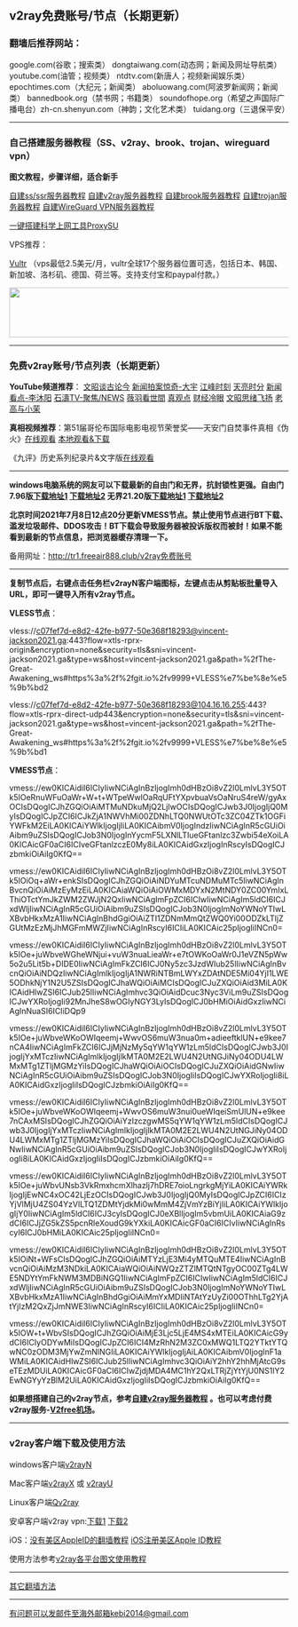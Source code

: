 ## v2ray免费账号/节点（长期更新）

### 翻墙后推荐网站：

google.com(谷歌；搜索类） dongtaiwang.com(动态网；新闻及网址导航类）  youtube.com(油管；视频类）  ntdtv.com(新唐人；视频新闻娱乐类）    epochtimes.com（大纪元；新闻类）  aboluowang.com(阿波罗新闻网；新闻类） bannedbook.org（禁书网；书籍类）   soundofhope.org（希望之声国际广播电台）zh-cn.shenyun.com（神韵；文化艺术类）
 tuidang.org（三退保平安）
  

***

### 自己搭建服务器教程（SS、v2ray、brook、trojan、wireguard vpn） 

**图文教程，步骤详细，适合新手**

[自建ss/ssr服务器教程](https://github.com/Alvin9999/new-pac/wiki/%E8%87%AA%E5%BB%BAss%E6%9C%8D%E5%8A%A1%E5%99%A8%E6%95%99%E7%A8%8B) 
[自建v2ray服务器教程](https://github.com/Alvin9999/new-pac/wiki/%E8%87%AA%E5%BB%BAv2ray%E6%9C%8D%E5%8A%A1%E5%99%A8%E6%95%99%E7%A8%8B) 
[自建brook服务器教程](https://github.com/Alvin9999/new-pac/wiki/%E8%87%AA%E5%BB%BAbrook%E6%9C%8D%E5%8A%A1%E5%99%A8%E6%95%99%E7%A8%8B) 
[自建trojan服务器教程](https://github.com/Alvin9999/new-pac/wiki/%E8%87%AA%E5%BB%BAtrojan%E6%9C%8D%E5%8A%A1%E5%99%A8%E6%95%99%E7%A8%8B) 
[自建WireGuard VPN服务器教程](https://github.com/Alvin9999/new-pac/wiki/%E8%87%AA%E5%BB%BAWireGuard-VPN%E6%9C%8D%E5%8A%A1%E5%99%A8%E6%95%99%E7%A8%8B) 

[一键搭建科学上网工具ProxySU](https://github.com/Alvin9999/new-pac/wiki/%E4%B8%80%E9%94%AE%E6%90%AD%E5%BB%BA%E7%A7%91%E5%AD%A6%E4%B8%8A%E7%BD%91%E5%B7%A5%E5%85%B7ProxySU) 

VPS推荐：

[Vultr](https://www.vultr.com/?ref=7048874) （vps最低2.5美元/月，vultr全球17个服务器位置可选，包括日本、韩国、新加坡、洛杉矶、德国、荷兰等。支持支付宝和paypal付款。）

<a href="https://www.vultr.com/?ref=7048874"><img src="https://www.vultr.com/media/banners/banner_728x90.png" width="728" height="90"></a>

***

### 免费v2ray账号/节点列表（长期更新）

**YouTube频道推荐**： [文昭谈古论今](https://www.youtube.com/channel/UCtAIPjABiQD3qjlEl1T5VpA/featured) [新闻拍案惊奇-大宇](https://www.youtube.com/user/NTDEducation/videos)   [江峰时刻](https://www.youtube.com/channel/UCa6ERCDt3GzkvLye32ar89w/videos)   [天亮时分](https://www.youtube.com/channel/UCjvjNeHndz4PGs9JXhzdHqw/videos)  [新闻看点-李沐阳](https://www.youtube.com/channel/UCPMqbkR35zZV1ysWGXJPW-w/videos) [石濤TV-聚焦/NEWS](https://www.youtube.com/channel/UC6zxZTv5ZbMmEg5GqBmXAUQ/videos)   [薇羽看世間](https://www.youtube.com/c/%E8%96%87%E7%BE%BD%E7%9C%8B%E4%B8%96%E9%96%93/videos)   [真观点](https://www.youtube.com/c/%E7%9C%9F%E8%A7%82%E7%82%B9voices/videos)  [财经冷眼](https://www.youtube.com/c/%E8%B4%A2%E7%BB%8F%E5%86%B7%E7%9C%BC/videos) [文昭思绪飞扬](https://www.youtube.com/channel/UCTu_hTaVf3DJMpMIyOAq2Ew/videos) [老高与小茉](https://www.youtube.com/channel/UCMUnInmOkrWN4gof9KlhNmQ/videos) 

**真相视频推荐**：第51届哥伦布国际电影电视节荣誉奖——天安门自焚事件真相《伪火》[在线观看](http://cn.ntdtv.com/gb/2014/01/07/a24016.html) [本地观看&下载](http://video1.freeair777.club/%E4%BC%AA%E7%81%AB.mp4) 

《九评》历史系列纪录片&文字版[在线观看](https://www.tuidang.org/9ping/)

***

**windows电脑系统的网友可以下载最新的自由门和无界，抗封锁性更强。自由门7.96版[下载地址1](https://tr101.free4444.xyz/fg796p.zip) [下载地址2](https://tr71.free4444.xyz/fg796p.zip) 无界21.20版[下载地址1](https://tr101.free4444.xyz/2120/u.zip) [下载地址2](https://tr71.free4444.xyz/2120/u.zip)**

**北京时间2021年7月8日12点20分更新VMESS节点。禁止使用节点进行BT下载、滥发垃圾邮件、DDOS攻击！BT下载会导致服务器被投诉版权而被封！如果不能看到最新的节点信息，把浏览器缓存清理一下。**


备用网址：http://tr1.freeair888.club/v2ray免费账号 

***

**复制节点后，右键点击任务栏v2rayN客户端图标，左键点击从剪贴板批量导入URL，即可一键导入所有v2ray节点。**

**VLESS节点**：

vless://c07fef7d-e8d2-42fe-b977-50e368f18293@vincent-jackson2021.ga:443?flow=xtls-rprx-origin&encryption=none&security=tls&sni=vincent-jackson2021.ga&type=ws&host=vincent-jackson2021.ga&path=%2fThe-Great-Awakening_ws#https%3a%2f%2fgit.io%2fv9999+VLESS%e7%be%8e%e5%9b%bd2

vless://c07fef7d-e8d2-42fe-b977-50e368f18293@104.16.16.255:443?flow=xtls-rprx-direct-udp443&encryption=none&security=tls&sni=vincent-jackson2021.ga&type=ws&host=vincent-jackson2021.ga&path=%2fThe-Great-Awakening_ws#https%3a%2f%2fgit.io%2fv9999+VLESS%e7%be%8e%e5%9b%bd1

**VMESS节点**：

vmess://ew0KICAidiI6ICIyIiwNCiAgInBzIjogImh0dHBzOi8vZ2l0LmlvL3Y5OTk5IOeRnuWFuOaWr+W+t+WTpeWwlOaRqUFtYXpvbuaVsOaNruS4reW/gyAxOCIsDQogICJhZGQiOiAiMTMuNDkuMjQ2LjIwOCIsDQogICJwb3J0IjogIjQ0MyIsDQogICJpZCI6ICJkZjA1NWVhMi00ZDNhLTQ0NWUtOTc3ZC04ZTk1OGFiYWFkM2EiLA0KICAiYWlkIjogIjIiLA0KICAibmV0IjogIndzIiwNCiAgInR5cGUiOiAibm9uZSIsDQogICJob3N0IjogInYycmF5LXNlLTIueGFtanlzc3Zwbi54eXoiLA0KICAicGF0aCI6ICIveGFtanlzczE0My8iLA0KICAidGxzIjogInRscyIsDQogICJzbmkiOiAiIg0KfQ==

vmess://ew0KICAidiI6ICIyIiwNCiAgInBzIjogImh0dHBzOi8vZ2l0LmlvL3Y5OTk5IOiOq+aWr+enkSIsDQogICJhZGQiOiAiNDYuMTcuNDMuMTc5IiwNCiAgInBvcnQiOiAiMzEyMzEiLA0KICAiaWQiOiAiOWMxMDYxN2MtNDY0ZC00YmIxLThiOTctYmJkZWM2ZWJjN2QxIiwNCiAgImFpZCI6ICIwIiwNCiAgIm5ldCI6ICJxdWljIiwNCiAgInR5cGUiOiAibm9uZSIsDQogICJob3N0IjogImNoYWNoYTIwLXBvbHkxMzA1IiwNCiAgInBhdGgiOiAiZTI1ZDNmMmQtZWQ0Yi00ODZkLTljZGUtMzEzMjJhMGFmMWZjIiwNCiAgInRscyI6ICIiLA0KICAic25pIjogIiINCn0=

vmess://ew0KICAidiI6ICIyIiwNCiAgInBzIjogImh0dHBzOi8vZ2l0LmlvL3Y5OTk5IOe+juWbveWGheWNjui+vuW3nuaLieaWr+e7tOWKoOaWr0J1eVZN5pWw5o2u5Lit5b+DIDE0IiwNCiAgImFkZCI6ICJ0Ny5zc3JzdWIub25lIiwNCiAgInBvcnQiOiAiNDQzIiwNCiAgImlkIjogIjA1NWRiNTBmLWYxZDAtNDE5Mi04YjI1LWE5ODhkNjY1N2U5ZSIsDQogICJhaWQiOiAiMCIsDQogICJuZXQiOiAid3MiLA0KICAidHlwZSI6ICJub25lIiwNCiAgImhvc3QiOiAidDcuc3Nyc3ViLm9uZSIsDQogICJwYXRoIjogIi92MnJheS8wOGIyNGY3LyIsDQogICJ0bHMiOiAidGxzIiwNCiAgInNuaSI6ICIiDQp9

vmess://ew0KICAidiI6ICIyIiwNCiAgInBzIjogImh0dHBzOi8vZ2l0LmlvL3Y5OTk5IOe+juWbveWKoOWIqeemj+WwvOS6muW3nua0m+adieeftklUN+e9kee7nCA4IiwNCiAgImFkZCI6ICJjMjNzMy5qYW1qYW1zLm5ldCIsDQogICJwb3J0IjogIjYxMTczIiwNCiAgImlkIjogIjlkMTA0M2E2LWU4N2UtNGJiNy04ODU4LWMxMTg1ZTljMGMzYiIsDQogICJhaWQiOiAiOCIsDQogICJuZXQiOiAidGNwIiwNCiAgInR5cGUiOiAibm9uZSIsDQogICJob3N0IjogIiIsDQogICJwYXRoIjogIi8iLA0KICAidGxzIjogIiIsDQogICJzbmkiOiAiIg0KfQ==

vmess://ew0KICAidiI6ICIyIiwNCiAgInBzIjogImh0dHBzOi8vZ2l0LmlvL3Y5OTk5IOe+juWbveWKoOWIqeemj+WwvOS6muW3nui0ueWIqeiSmUlUN+e9kee7nCAxMSIsDQogICJhZGQiOiAiYzIzczgwMS5qYW1qYW1zLm5ldCIsDQogICJwb3J0IjogIjYxMTczIiwNCiAgImlkIjogIjlkMTA0M2E2LWU4N2UtNGJiNy04ODU4LWMxMTg1ZTljMGMzYiIsDQogICJhaWQiOiAiOCIsDQogICJuZXQiOiAidGNwIiwNCiAgInR5cGUiOiAibm9uZSIsDQogICJob3N0IjogIiIsDQogICJwYXRoIjogIi8iLA0KICAidGxzIjogIiIsDQogICJzbmkiOiAiIg0KfQ==

vmess://ew0KICAidiI6ICIyIiwNCiAgInBzIjogImh0dHBzOi8vZ2l0LmlvL3Y5OTk5IOe+juWbvUNsb3VkRmxhcmXlhazlj7hDRE7oioLngrkgMjYiLA0KICAiYWRkIjogIjEwNC4xOC42LjEzOCIsDQogICJwb3J0IjogIjQ0MyIsDQogICJpZCI6ICIzYjVlMjU4ZS04YzVlLTQ1ZDMtYjdkMi0wMmM4ZjVmYzBiYjIiLA0KICAiYWlkIjogIjY0IiwNCiAgIm5ldCI6ICJ3cyIsDQogICJ0eXBlIjogIm5vbmUiLA0KICAiaG9zdCI6ICJjZG5kZS5pcnRleXoudG9kYXkiLA0KICAicGF0aCI6ICIvIiwNCiAgInRscyI6ICJ0bHMiLA0KICAic25pIjogIiINCn0=

vmess://ew0KICAidiI6ICIyIiwNCiAgInBzIjogImh0dHBzOi8vZ2l0LmlvL3Y5OTk5IOiNt+WFsCIsDQogICJhZGQiOiAiMTYzLjE3Mi4yMTQuMTE4IiwNCiAgInBvcnQiOiAiMzM3NDkiLA0KICAiaWQiOiAiNWQzZTZlMTQtNTgyOC00ZTg4LWE5NDYtYmFkNWM3MDBiNGQ1IiwNCiAgImFpZCI6ICIwIiwNCiAgIm5ldCI6ICJxdWljIiwNCiAgInR5cGUiOiAibm9uZSIsDQogICJob3N0IjogImNoYWNoYTIwLXBvbHkxMzA1IiwNCiAgInBhdGgiOiAiMmYxMDliNTAtYzUyZi00OThhLTg2YjAtYjIzM2QxZjJmNWE3IiwNCiAgInRscyI6ICIiLA0KICAic25pIjogIiINCn0=

vmess://ew0KICAidiI6ICIyIiwNCiAgInBzIjogImh0dHBzOi8vZ2l0LmlvL3Y5OTk5IOW+t+WbvSIsDQogICJhZGQiOiAiMjE3Ljc5LjE4MS4xMTEiLA0KICAicG9ydCI6ICIyODYwMiIsDQogICJpZCI6ICI4MzRhN2M3ZC0xMWQ1LTQ2YTktYTQwNC0zODM3MjYwZmNlNGIiLA0KICAiYWlkIjogIjAiLA0KICAibmV0IjogInF1aWMiLA0KICAidHlwZSI6ICJub25lIiwNCiAgImhvc3QiOiAiY2hhY2hhMjAtcG9seTEzMDUiLA0KICAicGF0aCI6ICIwZjdjMDA4MC1hY2QxLTRjZjYtYjU0NS1lY2EwNGYyYzBlM2UiLA0KICAidGxzIjogIiIsDQogICJzbmkiOiAiIg0KfQ==

**如果想搭建自己的v2ray节点，参考[自建v2ray服务器教程](https://github.com/Alvin9999/new-pac/wiki/%E8%87%AA%E5%BB%BAv2ray%E6%9C%8D%E5%8A%A1%E5%99%A8%E6%95%99%E7%A8%8B) 。也可以考虑付费v2ray服务-[V2free机场](https://github.com/Alvin9999/new-pac/wiki/V2free%E6%9C%BA%E5%9C%BA)。**

***


### v2ray客户端下载及使用方法

windows客户端[v2rayN](https://github.com/2dust/v2rayN/releases/latest) 

Mac客户端[v2rayX](https://github.com/insisttech/v2rayX-copy/releases) 或 [v2rayU](https://github.com/yanue/V2rayU/releases)

Linux客户端[Qv2ray](https://github.com/lhy0403/Qv2ray/releases) 

安卓客户端v2ray vpn:[下载1](https://d1.w2rss.tk/ssvpn-universal.apk) 
[下载2](https://d2.w2rss.tk/ssvpn-universal.apk) 

iOS：[没有美区AppleID的翻墙教程](https://github.com/Alvin9999/new-pac/wiki/%E8%8B%B9%E6%9E%9C%E6%89%8B%E6%9C%BA%E7%BF%BB%E5%A2%99%E8%BD%AF%E4%BB%B6) [iOS注册美区Apple ID教程](https://github.com/Alvin9999/new-pac/wiki/iOS%E6%B3%A8%E5%86%8C%E7%BE%8E%E5%8C%BAApple-ID%E6%95%99%E7%A8%8B) 

使用方法参考[v2ray各平台图文使用教程](https://github.com/Alvin9999/new-pac/wiki/v2ray%E5%90%84%E5%B9%B3%E5%8F%B0%E5%9B%BE%E6%96%87%E4%BD%BF%E7%94%A8%E6%95%99%E7%A8%8B)

***

[其它翻墙方法](https://github.com/Alvin9999/new-pac/wiki/)

***

有问题可以发邮件至海外邮箱kebi2014@gmail.com